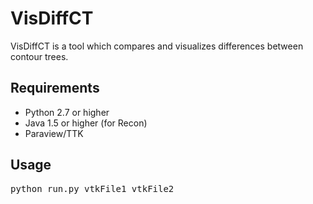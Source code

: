 # VisDiffCT
VisDiffCT is a tool which compares and visualizes differences between contour trees.

## Requirements 
* Python 2.7 or higher
* Java 1.5 or higher (for Recon)
* Paraview/TTK

## Usage
<pre>python run.py vtkFile1 vtkFile2</pre>
